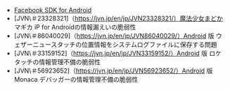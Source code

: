 
- [Facebook SDK for Android](http://readwrite.com/2012/04/10/what-developers-and-users-can#awesm=~o9iqZAMlUPshPu)
- [JVN\＃23328321]（https://jvn.jp/en/jp/JVN23328321/）魔法少女まどか マギカ iP for Androidの情報漏えいの脆弱性
- [JVN\＃86040029]（https://jvn.jp/en/jp/JVN86040029/）Android 版 ウェザーニュースタッチの位置情報をシステムログファイルに保存する問題
- [JVN\＃33159152]（https://jvn.jp/en/jp/JVN33159152/）Android 版 ロケタッチの情報管理不備の脆弱性
- [JVN\＃56923652]（https://jvn.jp/en/jp/JVN56923652/）Android 版 Monaca デバッガーの情報管理不備の脆弱性

